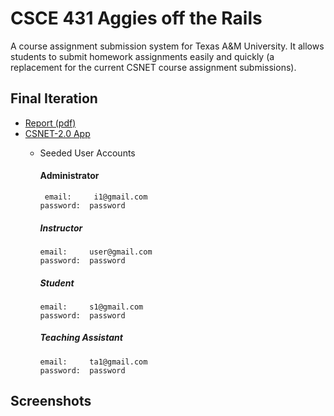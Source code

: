# CSCE 431 Aggies off the Rails
A course assignment submission system for Texas A&M University.
It allows students to submit homework assignments easily and quickly (a replacement for the current CSNET course assignment submissions).

## Final Iteration
* [Report (pdf)](https://docs.google.com/document/d/1lBdV-4knJvmW_dYOLpTPH0ytpXQ28tWWlX9YCOGe0_U/edit?usp=sharing)
* [CSNET-2.0 App](https://csnet-2.herokuapp.com/)
  * Seeded User Accounts
  
      #### Administrator
      ``` email:     i1@gmail.com``` </br>
      ``` password:  password ```
      
      ##### Instructor
      ``` email:     user@gmail.com ``` </br>
      ``` password:  password ```

      ##### Student
      ``` email:     s1@gmail.com ``` </br>
      ``` password:  password ```
    
      ##### Teaching Assistant
      ```email:     ta1@gmail.com ``` </br>
      ```password:  password ```
  
## Screenshots
      
